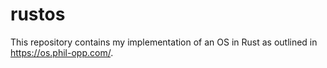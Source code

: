 # rustos

This repository contains my implementation of an OS in Rust as outlined in
https://os.phil-opp.com/.
